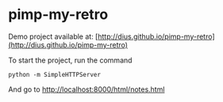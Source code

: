 pimp-my-retro
=============

Demo project available at: [http://dius.github.io/pimp-my-retro](http://dius.github.io/pimp-my-retro)


To start the project, run the command
```
python -m SimpleHTTPServer
```
And go to [http://localhost:8000/html/notes.html](http://localhost:8000/html/notes.html)
